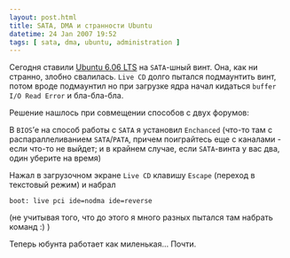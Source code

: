 ```yaml
---
layout: post.html
title: SATA, DMA и странности Ubuntu
datetime: 24 Jan 2007 19:52
tags: [ sata, dma, ubuntu, administration ]
---
```


Сегодня ставили [Ubuntu 6.06 LTS](http://ubuntuguide.org/wiki/Ubuntu:Edgy) на `SATA`-шный винт. Она, как ни странно, злобно свалилась. `Live CD` долго пытался подмаунтить винт, потом вроде подмаунтил но при загрузке ядра начал кидаться `buffer I/O Read Error` и бла-бла-бла.

Решение нашлось при совмещении способов с двух форумов:

В `BIOS`’е на способ работы с `SATA` я установил `Enchanced` (что-то там с распараллеливанием `SATA`/`PATA`, причем поиграйтесь еще с каналами - если что-то не выйдет; и в крайнем случае, если `SATA`-винта у вас два, один уберите на время)

Нажал в загрузочном экране `Live CD` клавишу `Escape` (переход в текстовый режим) и набрал

    boot: live pci ide=nodma ide=reverse

(не учитывая того, что до этого я много разных пытался там набрать команд :) )

Теперь юбунта работает как миленькая… Почти.


